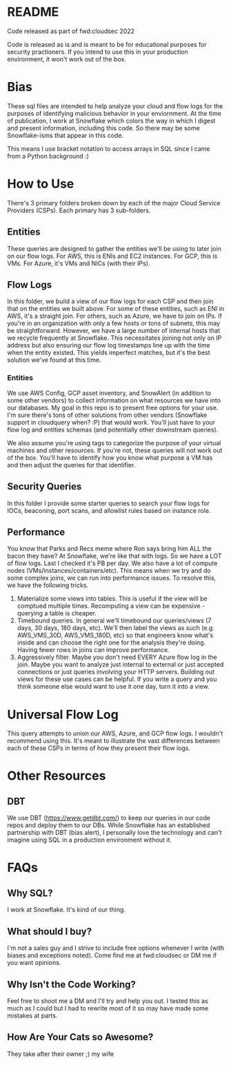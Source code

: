 # README

Code released as part of fwd:cloudsec 2022

Code is released as is and is meant to be for educational purposes for security practioners. If you intend to use this in your production environment, it won't work out of the box.

# Bias

These sql files are intended to help analyze your cloud and flow logs for the purposes of identifying malicious behavior in your enviornment. At the time of publication, I work at Snowflake which colors the way in which I digest and present information, including this code. So there may be some Snowflake-isms that appear in this code.

This means I use bracket notation to access arrays in SQL since I came from a Python background :)

# How to Use

There's 3 primary folders broken down by each of the major Cloud Service Providers (CSPs). Each primary has 3 sub-folders.

## Entities

These queries are designed to gather the entities we'll be using to later join on our flow logs. For AWS, this is ENIs and EC2 instances. For GCP, this is VMs. For Azure, it's VMs and NICs (with their IPs).

## Flow Logs

In this folder, we build a view of our flow logs for each CSP and then join that on the entities we built above. For some of these entities, such as ENI in AWS, it's a straight join. For others, such as Azure, we have to join on IPs. If you're in an organization with only a few hosts or tons of subnets, this may be straightforward. However, we have a large number of internal hosts that we recycle frequently at Snowflake. This necessitates joining not only on IP address but also ensuring our flow log timestamps line up with the time when the entity existed. This yields imperfect matches, but it's the best solution we've found at this time.

### Entities

We use AWS Config, GCP asset inventory, and SnowAlert (in addition to some other vendors) to collect information on what resources we have into our databases. My goal in this repo is to present free options for your use. I'm sure there's tons of other solutions from other vendors (Snowflake support in cloudquery when? :P) that would work. You'll just have to your flow log and entities schemas (and potentially other downstream queries).

We also assume you're using tags to categorize the purpose of your virtual machines and other resources. If you're not, these queries will not work out of the box. You'll have to identify how you know what purpose a VM has and then adjust the queries for that identifier.

## Security Queries

In this folder I provide some starter queries to search your flow logs for IOCs, beaconing, port scans, and allowlist rules based on instance role.

## Performance

You know that Parks and Recs meme where Ron says bring him ALL the bacon they have? At Snowflake, we're like that with logs. So we have a LOT of flow logs. Last I checked it's PB per day. We also have a lot of compute nodes (VMs/instances/containers/etc). This means when we try and do some complex joins, we can run into performance issues. To resolve this, we have the following tricks.

1. Materialize some views into tables. This is useful if the view will be comptued multiple times. Recomputing a view can be expensive - querying a table is cheaper.
2. Timebound queries. In general we'll timebound our queries/views (7 days, 30 days, 180 days, etc). We'll then label the views as such (e.g. AWS_VMS_30D, AWS_VMS_180D, etc) so that engineers know what's inside and can choose the right one for the analysis they're doing. Having fewer rows in joins can improve performance.
3. Aggressively filter. Maybe you don't need EVERY Azure flow log in the join. Maybe you want to analyze just internal to external or just accepted connections or just queries involving your HTTP servers. Building out views for these use cases can be helpful. If you write a query and you think someone else would want to use it one day, turn it into a view.

# Universal Flow Log

This query attempts to union our AWS, Azure, and GCP flow logs. I wouldn't recommend using this. It's meant to illustrate the vast differences between each of these CSPs in terms of how they present their flow logs.

# Other Resources

## DBT

We use DBT (https://www.getdbt.com/) to keep our queries in our code repos and deploy them to our DBs. While Snowflake has an established partnership with DBT (bias alert), I personally love the technology and can't imagine using SQL in a production environment without it.

# FAQs

## Why SQL?

I work at Snowflake. It's kind of our thing.

## What should I buy?

I'm not a sales guy and I strive to include free options whenever I write (with biases and exceptions noted). Come find me at fwd:cloudsec or DM me if you want opinions.

## Why Isn't the Code Working?

Feel free to shoot me a DM and I'll try and help you out. I tested this as much as I could but I had to rewrite most of it so may have made some mistakes at parts.

## How Are Your Cats so Awesome?

They take after their owner ;) my wife
